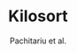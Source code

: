 ---
title: Kilosort
description: This is the information about Project 2.
author: Pachitariu et al.
image file: ./rmWtVQN5RzU-unsplash.jpg
image alt text: Transparent skull model
associated labs and projects: Pachitariu
scientific domain: [Electrophysiology, Neuroscience]
model organism: mouse
software type: package
programming language: ["MATLAB", "Python"]
---